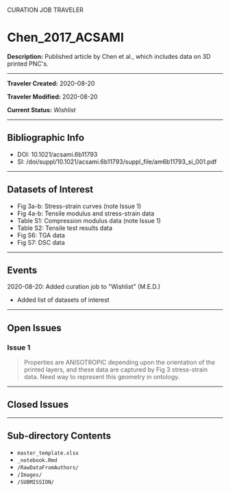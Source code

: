 CURATION JOB TRAVELER

# Chen_2017_ACSAMI

**Description:** Published article by Chen et al., which includes data on 3D printed PNC's.

---

**Traveler Created:** 2020-08-20

**Traveler Modified:** 2020-08-20

**Current Status:** *Wishlist*

---

## Bibliographic Info

* DOI: 10.1021/acsami.6b11793
* SI: /doi/suppl/10.1021/acsami.6b11793/suppl_file/am6b11793_si_001.pdf

---

## Datasets of Interest

* Fig 3a-b: Stress-strain curves (note Issue 1)
* Fig 4a-b: Tensile modulus and stress-strain data
* Table S1: Compression modulus data (note Issue 1)
* Table S2: Tensile test results data
* Fig S6: TGA data
* Fig S7: DSC data


---

## Events

2020-08-20: Added curation job to "Wishlist" (M.E.D.)
* Added list of datasets of interest




---

## Open Issues

### Issue 1
> Properties are ANISOTROPIC depending upon the orientation of the printed layers, and these data are captured by Fig 3 stress-strain data. Need way to represent this geometry in ontology.

---

## Closed Issues



---

## Sub-directory Contents

* `master_template.xlsx`
* `_notebook.Rmd`
* `/RawDataFromAuthors/`
* `/Images/`
* `/SUBMISSION/`
